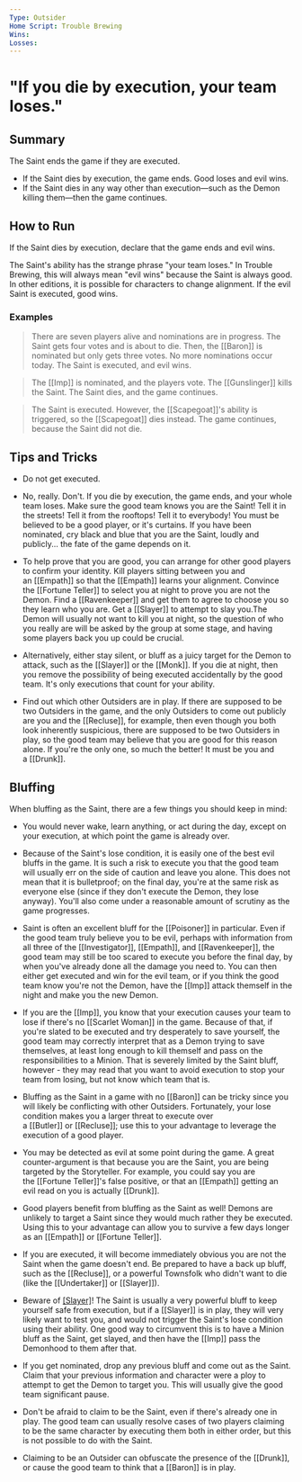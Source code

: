 ```yaml
---
Type: Outsider
Home Script: Trouble Brewing
Wins: 
Losses:
---
```

# "If you die by execution, your team loses."

## Summary
The Saint ends the game if they are executed.

- If the Saint dies by execution, the game ends. Good loses and evil wins.
- If the Saint dies in any way other than execution—such as the Demon killing them—then the game continues.
## How to Run
If the Saint dies by execution, declare that the game ends and evil wins.

The Saint's ability has the strange phrase "your team loses." In Trouble Brewing, this will always mean "evil wins" because the Saint is always good. In other editions, it is possible for characters to change alignment. If the evil Saint is executed, good wins.
### Examples
>There are seven players alive and nominations are in progress. The Saint gets four votes and is about to die. Then, the [[Baron]] is nominated but only gets three votes. No more nominations occur today. The Saint is executed, and evil wins.

>The [[Imp]] is nominated, and the players vote. The [[Gunslinger]] kills the Saint. The Saint dies, and the game continues.

>The Saint is executed. However, the [[Scapegoat]]'s ability is triggered, so the [[Scapegoat]] dies instead. The game continues, because the Saint did not die.

## Tips and Tricks
- Do not get executed.

- No, really. Don't. If you die by execution, the game ends, and your whole team loses. Make sure the good team knows you are the Saint! Tell it in the streets! Tell it from the rooftops! Tell it to everybody! You must be believed to be a good player, or it's curtains. If you have been nominated, cry black and blue that you are the Saint, loudly and publicly... the fate of the game depends on it.

- To help prove that you are good, you can arrange for other good players to confirm your identity. Kill players sitting between you and an [[Empath]] so that the [[Empath]] learns your alignment. Convince the [[Fortune Teller]] to select you at night to prove you are not the Demon. Find a [[Ravenkeeper]] and get them to agree to choose you so they learn who you are. Get a [[Slayer]] to attempt to slay you.The Demon will usually not want to kill you at night, so the question of who you really are will be asked by the group at some stage, and having some players back you up could be crucial.

- Alternatively, either stay silent, or bluff as a juicy target for the Demon to attack, such as the [[Slayer]] or the [[Monk]]. If you die at night, then you remove the possibility of being executed accidentally by the good team. It's only executions that count for your ability.

- Find out which other Outsiders are in play. If there are supposed to be two Outsiders in the game, and the only Outsiders to come out publicly are you and the [[Recluse]], for example, then even though you both look inherently suspicious, there are supposed to be two Outsiders in play, so the good team may believe that you are good for this reason alone. If you're the only one, so much the better! It must be you and a [[Drunk]].

## Bluffing
When bluffing as the Saint, there are a few things you should keep in mind:

- You would never wake, learn anything, or act during the day, except on your execution, at which point the game is already over.

- Because of the Saint's lose condition, it is easily one of the best evil bluffs in the game. It is such a risk to execute you that the good team will usually err on the side of caution and leave you alone. This does not mean that it is bulletproof; on the final day, you're at the same risk as everyone else (since if they don't execute the Demon, they lose anyway). You'll also come under a reasonable amount of scrutiny as the game progresses.

- Saint is often an excellent bluff for the [[Poisoner]] in particular. Even if the good team truly believe you to be evil, perhaps with information from all three of the [[Investigator]], [[Empath]], and [[Ravenkeeper]], the good team may still be too scared to execute you before the final day, by when you've already done all the damage you need to. You can then either get executed and win for the evil team, or if you think the good team know you're not the Demon, have the [[Imp]] attack themself in the night and make you the new Demon.

- If you are the [[Imp]], you know that your execution causes your team to lose if there's no [[Scarlet Woman]] in the game. Because of that, if you're slated to be executed and try desperately to save yourself, the good team may correctly interpret that as a Demon trying to save themselves, at least long enough to kill themself and pass on the responsibilities to a Minion. That is severely limited by the Saint bluff, however - they may read that you want to avoid execution to stop your team from losing, but not know which team that is.

- Bluffing as the Saint in a game with no [[Baron]] can be tricky since you will likely be conflicting with other Outsiders. Fortunately, your lose condition makes you a larger threat to execute over a [[Butler]] or [[Recluse]]; use this to your advantage to leverage the execution of a good player.

- You may be detected as evil at some point during the game. A great counter-argument is that because you are the Saint, you are being targeted by the Storyteller. For example, you could say you are the [[Fortune Teller]]'s false positive, or that an [[Empath]] getting an evil read on you is actually [[Drunk]].

- Good players benefit from bluffing as the Saint as well! Demons are unlikely to target a Saint since they would much rather they be executed. Using this to your advantage can allow you to survive a few days longer as an [[Empath]] or [[Fortune Teller]].

- If you are executed, it will become immediately obvious you are not the Saint when the game doesn't end. Be prepared to have a back up bluff, such as the [[Recluse]], or a powerful Townsfolk who didn't want to die (like the [[Undertaker]] or [[Slayer]]).

- Beware of [[Slayer]](s)! The Saint is usually a very powerful bluff to keep yourself safe from execution, but if a [[Slayer]] is in play, they will very likely want to test you, and would not trigger the Saint's lose condition using their ability. One good way to circumvent this is to have a Minion bluff as the Saint, get slayed, and then have the [[Imp]] pass the Demonhood to them after that.

- If you get nominated, drop any previous bluff and come out as the Saint. Claim that your previous information and character were a ploy to attempt to get the Demon to target you. This will usually give the good team significant pause.

- Don't be afraid to claim to be the Saint, even if there's already one in play. The good team can usually resolve cases of two players claiming to be the same character by executing them both in either order, but this is not possible to do with the Saint.

- Claiming to be an Outsider can obfuscate the presence of the [[Drunk]], or cause the good team to think that a [[Baron]] is in play.
